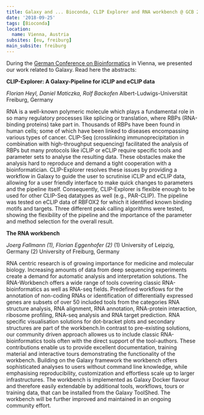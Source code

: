 ```yaml
---
title: Galaxy and ... Bioconda, CLIP Explorer and RNA workbench @ GCB 2018
date: '2018-09-25'
tags: [Bioconda]
location:
  name: Vienna, Austria
subsites: [eu, freiburg]
main_subsite: freiburg
---
```


During the [German Conference on Bioinformatics](https://gcb2018.csb.univie.ac.at) in Vienna, we presented our work related to Galaxy. Read here the abstracts:

**CLIP-Explorer: A Galaxy-Pipeline for iCLIP and eCLIP data**

*Florian Heyl, Daniel Maticzka, Rolf Backofen* 
Albert-Ludwigs-Universität Freiburg, Germany

RNA is a well-known polymeric molecule which plays a fundamental role in so many regulatory processes like splicing or translation, where RBPs (RNA-binding proteins) take part in. Thousands of RBPs have been found in human cells; some of which have been linked to diseases encompassing various types of cancer. CLIP-Seq (crosslinking immunoprecipitation 
in combination with high-throughput sequencing) facilitated the analysis of RBPs but many protocols like iCLIP or eCLIP require specific tools and parameter sets to analyse the resulting data. These obstacles make the analysis hard to reproduce and demand a tight cooperation with a bioinformatician. CLIP-Explorer resolves these issues by providing a workflow in Galaxy to guide the user to scrutinise iCLIP and eCLIP data, allowing for a user friendly interface to make quick changes to parameters and the pipeline itself. Consequently, CLIP-Explorer is flexible enough to be used for other CLIP-Seq datatypes as well (e.g., PAR-CLIP). The pipeline was tested on eCLIP data of RBFOX2 for which it identified known binding motifs and targets. Three different peak calling algorithms were tested, showing the flexibility of the pipeline and the importance of the parameter and method selection for the overall result.



**The RNA workbench**

*Joerg Fallmann (1), Florian Eggenhofer (2)*
(1) University of Leipzig, Germany
(2) University of Freiburg, Germany

RNA centric research is of growing importance for medicine and molecular biology. Increasing amounts of data from deep sequencing experiments create a demand for automatic analysis and interpretation solutions. The RNA-Workbench offers a wide range of tools covering classic RNA-bioinformatics as well as RNA-seq fields. Predefined workflows for the annotation of non-coding RNAs or identification of differentially expressed genes are subsets of over 50 included tools from the categories RNA structure analysis, RNA alignment, RNA annotation, RNA-protein interaction, ribosome profiling,
RNA-seq analysis and RNA target prediction. RNA specific visualisation solutions for dot-bracket plots and secondary structures are part of the workbench.In contrast to pre-existing solutions, our community driven approach allowes us
to include classic RNA-bioinformatics tools often with the direct support of the tool-authors. These contributions enable us to provide excellent documentation, training material and interactive tours demonstrating the functionality of the
workbench. Building on the Galaxy framework the workbench offers sophisticated analyses to users without command line knowledge, while emphasising reproducibility, customization and effortless scale up to larger infrastructures. The workbench is implemented as Galaxy Docker flavour and therefore easily extendable by additional tools, workflows, tours or training data, that can be installed from the Galaxy ToolShed. The workbench will be further improved and maintained
in an ongoing community effort.

